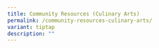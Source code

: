 ```yaml
---
title: Community Resources (Culinary Arts)
permalink: /community-resources-culinary-arts/
variant: tiptap
description: ""
---
```


